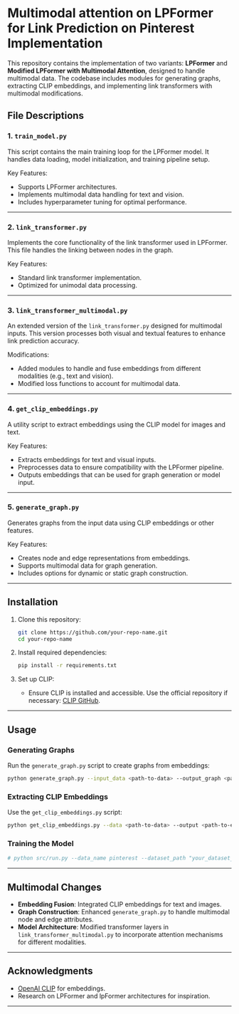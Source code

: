
# Multimodal attention on LPFormer for Link Prediction on Pinterest Implementation

This repository contains the implementation of two variants: **LPFormer** and **Modified LPFormer with Multimodal Attention**, designed to handle multimodal data. The codebase includes modules for generating graphs, extracting CLIP embeddings, and implementing link transformers with multimodal modifications.

## File Descriptions

### 1. `train_model.py`
This script contains the main training loop for the LPFormer model. It handles data loading, model initialization, and training pipeline setup.

Key Features:
- Supports  LPFormer architectures.
- Implements multimodal data handling for text and vision.
- Includes hyperparameter tuning for optimal performance.

---

### 2. `link_transformer.py`
Implements the core functionality of the link transformer used in LPFormer. This file handles the linking between nodes in the graph.

Key Features:
- Standard link transformer implementation.
- Optimized for unimodal data processing.

---

### 3. `link_transformer_multimodal.py`
An extended version of the `link_transformer.py` designed for multimodal inputs. This version processes both visual and textual features to enhance link prediction accuracy.

Modifications:
- Added modules to handle and fuse embeddings from different modalities (e.g., text and vision).
- Modified loss functions to account for multimodal data.

---

### 4. `get_clip_embeddings.py`
A utility script to extract embeddings using the CLIP model for images and text.

Key Features:
- Extracts embeddings for text and visual inputs.
- Preprocesses data to ensure compatibility with the LPFormer pipeline.
- Outputs embeddings that can be used for graph generation or model input.

---

### 5. `generate_graph.py`
Generates graphs from the input data using CLIP embeddings or other features.

Key Features:
- Creates node and edge representations from embeddings.
- Supports multimodal data for graph generation.
- Includes options for dynamic or static graph construction.

---

## Installation

1. Clone this repository:
   ```bash
   git clone https://github.com/your-repo-name.git
   cd your-repo-name
   ```

2. Install required dependencies:
   ```bash
   pip install -r requirements.txt
   ```

3. Set up CLIP:
   - Ensure CLIP is installed and accessible. Use the official repository if necessary: [CLIP GitHub](https://github.com/openai/CLIP).

---

## Usage

### Generating Graphs
Run the `generate_graph.py` script to create graphs from embeddings:
```bash
python generate_graph.py --input_data <path-to-data> --output_graph <path-to-output>
```

### Extracting CLIP Embeddings
Use the `get_clip_embeddings.py` script:
```bash
python get_clip_embeddings.py --data <path-to-data> --output <path-to-embeddings>
```

### Training the Model

```bash
# python src/run.py --data_name pinterest --dataset_path "your_dataset_path" --lr 5e-3  --gnn-layers 1 --dim 128  --batch-size 4086  --epochs 10000 --eps 1e-7 --gnn-drop 0.1 --dropout 0.1 --pred-drop 0.1 --att-drop 0.1 --num-heads 1  --thresh-1hop 1e-2 --thresh-non1hop 1e-2  --feat-drop 0.1 --l2 0 --eval_steps 1 --decay 0.975  --runs 1 --non-verbose --device 0
```

---

## Multimodal Changes

- **Embedding Fusion**: Integrated CLIP embeddings for text and images.
- **Graph Construction**: Enhanced `generate_graph.py` to handle multimodal node and edge attributes.
- **Model Architecture**: Modified transformer layers in `link_transformer_multimodal.py` to incorporate attention mechanisms for different modalities.

---

## Acknowledgments

- [OpenAI CLIP](https://github.com/openai/CLIP) for embeddings.
- Research on LPFormer and lpFormer architectures for inspiration.

---


